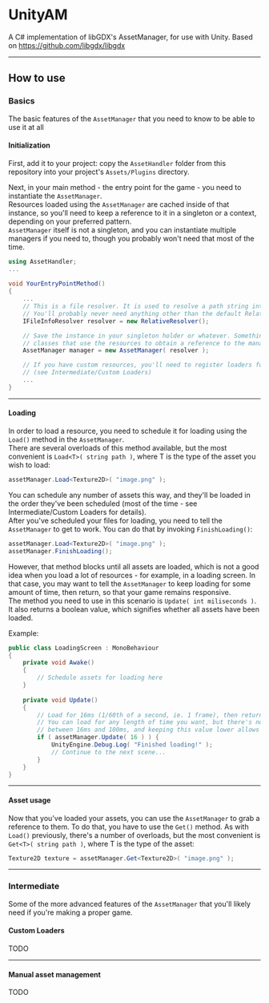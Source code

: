 # UnityAM
A C# implementation of libGDX's AssetManager, for use with Unity. Based on https://github.com/libgdx/libgdx

---
## How to use

### Basics

The basic features of the `AssetManager` that you need to know to be able to use it at all

#### Initialization

First, add it to your project: copy the `AssetHandler` folder from this repository into your project's `Assets/Plugins` directory.

Next, in your main method - the entry point for the game - you need to instantiate the `AssetManager`.  
Resources loaded using the `AssetManager` are cached inside of that instance, so you'll need to keep a reference to it in a singleton or a context, depending on your preferred pattern.  
`AssetManager` itself is not a singleton, and you can instantiate multiple managers if you need to, though you probably won't need that most of the time.

```c#
using AssetHandler;
...
    
void YourEntryPointMethod()
{
    ...
    // This is a file resolver. It is used to resolve a path string into a FileInfo object.
    // You'll probably never need anything other than the default RelativeResolver.
    IFileInfoResolver resolver = new RelativeResolver();

    // Save the instance in your singleton holder or whatever. Something that allows your
    // classes that use the resources to obtain a reference to the manager.
    AssetManager manager = new AssetManager( resolver );

    // If you have custom resources, you'll need to register loaders for them here
    // (see Intermediate/Custom Loaders)
    ...
}
```

---

#### Loading

In order to load a resource, you need to schedule it for loading using the `Load()` method in the `AssetManager`.  
There are several overloads of this method available, but the most convenient is `Load<T>( string path )`, where T is the type of the asset you wish to load:

```c#
assetManager.Load<Texture2D>( "image.png" );
```

You can schedule any number of assets this way, and they'll be loaded in the order they've been scheduled (most of the time - see Intermediate/Custom Loaders for details).  
After you've scheduled your files for loading, you need to tell the `AssetManager` to get to work. You can do that by invoking `FinishLoading()`:

```c#
assetManager.Load<Texture2D>( "image.png" );
assetManager.FinishLoading();
```

However, that method blocks until all assets are loaded, which is not a good idea when you load a lot of resources - for example, in a loading screen. In that case, you may want to tell the `AssetManager` to keep loading for some amount of time, then return, so that your game remains responsive.  
The method you need to use in this scenario is `Update( int miliseconds )`. It also returns a boolean value, which signifies whether all assets have been loaded.  

Example:

```c#
public class LoadingScreen : MonoBehaviour
{
    private void Awake()
    {
        // Schedule assets for loading here
    }
    
    private void Update()
    {
        // Load for 16ms (1/60th of a second, ie. 1 frame), then return.
        // You can load for any length of time you want, but there's not much difference
        // between 16ms and 100ms, and keeping this value lower allows for smoother animation.
        if ( assetManager.Update( 16 ) ) {
            UnityEngine.Debug.Log( "Finished loading!" );
            // Continue to the next scene...
        }
    }
}
```

---

#### Asset usage

Now that you've loaded your assets, you can use the `AssetManager` to grab a reference to them. To do that, you have to use the `Get()` method. As with `Load()` previously, there's a number of overloads, but the most convenient is `Get<T>( string path )`, where T is the type of the asset:

```c#
Texture2D texture = assetManager.Get<Texture2D>( "image.png" );
```

---

### Intermediate

Some of the more advanced features of the `AssetManager` that you'll likely need if you're making a proper game.

#### Custom Loaders

TODO

---

#### Manual asset management

TODO
